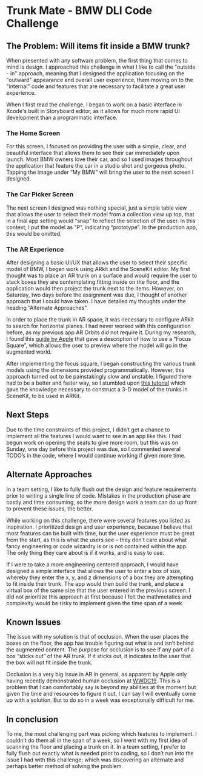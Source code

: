 # Trunk Mate - BMW DLI Code Challenge
## The Problem: Will items fit inside a BMW trunk? 

When presented with any software problem, the first thing that comes to mind is design. I approached this challenge in what I like to call the "outside - in" approach, meaning that I designed the application focusing on the "outward" appearance and overall user experience, them moving on to the "internal" code and features that are necessary to facilitate a great user experience. 

When I first read the challenge, I began to work on a basic interface in Xcode's built in Storyboard editor, as it allows for much more rapid UI development than a programmatic interface.

### The Home Screen
For this screen, I focused on providing the user with a simple, clear, and beautiful interface that allows them to see their car immediately upon launch. Most BMW owners love their car, and so I used images throughout the application that feature the car in a studio shot and gorgeous photo. Tapping the image under “My BMW” will bring the user to the next screen I designed. 

### The Car Picker Screen
The next screen I designed was nothing special, just a simple table view that allows the user to select their model from a collection view up top, that in a final app setting would “snap” to reflect the selection of the user. In this context, I put the model as “P”, indicating “prototype”. In the production app, this would be omitted. 

### The AR Experience
After designing a basic UI/UX that allows the user to select their specific model of BMW, I began work using ARkit and the SceneKit editor. My first thought was to place an AR trunk on a surface and would require the user to stack boxes they are contemplating fitting inside on the floor, and the application would then project the trunk next to the items. However, on Saturday, two days before the assignment was due, I thought of another approach that I could have taken. I have detailed my thoughts under the heading “Alternate Approaches”. 

In order to place the trunk in AR space, it was necessary to configure ARkit to search for horizontal planes. I had never worked with this configuration before, as my previous app AR Orbits did not require it. During my research, I found this [guide by Apple]( https://developer.apple.com/documentation/arkit/placing_objects_and_handling_3d_interaction) that gave a description of how to use a “Focus Square”, which allows the user to preview where the model will go in the augmented world. 

After implementing the focus square, I began constructing the various trunk models using the dimensions provided programmatically. However, this approach turned out to be painstakingly slow and unstable. I figured there had to be a better and faster way, so I stumbled upon [this tutorial](https://www.youtube.com/watch?v=oAj9hKyeyrk) which gave the knowledge necessary to construct a 3-D model of the trunks in SceneKit, to be used in ARKit. 

## Next Steps 
Due to the time constraints of this project, I didn’t get a chance to implement all the features I would want to see in an app like this. I had begun work on opening the seats to give more room, but this was on Sunday, one day before this project was due, so I commented several TODO’s in the code, where I would continue working if given more time. 

## Alternate Approaches
In a team setting, I like to fully flush out the design and feature requirements prior to writing a single line of code. Mistakes in the production phase are costly and time consuming, so the more design work a team can do up front to prevent these issues, the better.

While working on this challenge, there were several features you listed as inspiration. I prioritized design and user experience, because I believe that most features can be built with time, but the user experience must be great from the start, as this is what the users see – they don’t care about what fancy engineering or code wizardry is or is not contained within the app. The only thing they care about is if it works, and is easy to use. 

If I were to take a more engineering centered approach, I would have designed a simple interface that allows the user to enter a box of size, whereby they enter the x, y, and z dimensions of a box they are attempting to fit inside their trunk. The app would then build the trunk, and place a virtual box of the same size that the user entered in the previous screen. I did not prioritize this approach at first because I felt the mathmetatics and complexity would be risky to implement given the time span of a week.

## Known Issues 
The issue with my solution is that of occlusion. When the user places the boxes on the floor, the app has trouble figuring out what is and isn’t behind the augmented content. The purpose for occlusion is to see if any part of a box “sticks out” of the AR trunk. If it sticks out, it indicates to the user that the box will not fit inside the trunk.  

Occlusion is a very big issue in AR in general, as apparent by Apple only having recently demonstrated human occlusion at [WWDC19](https://www.immersivelearning.news/2019/06/11/apple-announces-arkit-3-with-body-tracking-human-occlusion/). This is a problem that I can comfortably say is beyond my abilities at the moment but given the time and resources to figure it out, I can say I will eventually come up with a solution. But to do so in a week was exceptionally difficult for me. 

## In conclusion
To me, the most challenging part was picking which features to implement. I couldn’t do them all in the span of a week, so I went with my first idea of scanning the floor and placing a trunk on it. In a team setting, I prefer to fully flush out exactly what is needed prior to coding, so I don’t run into the issue I had with this challenge; which was discovering an alternate and perhaps better method of solving the problem. 
